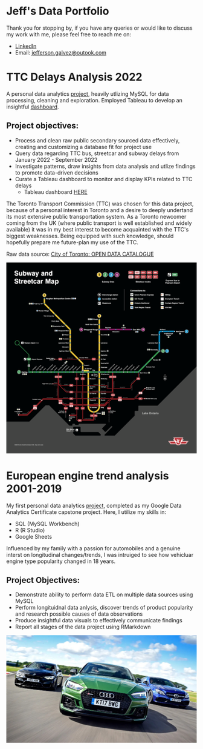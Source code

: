 # Jeff's Data Portfolio
Thank you for stopping by, if you have any queries or would like to discuss my work with me, please feel free to reach me on:
- [LinkedIn](https://www.linkedin.com/in/jefferson-galvez/)
- Email: jefferson.galvez@outook.com

# TTC Delays Analysis 2022
A personal data analytics [project](https://github.com/JeffersonGalvez/TTC_Delays_Analysis_2022), heavily utlizing MySQL for data processing, cleaning and exploration. Employed Tableau to develop an insightful [dashboard](https://public.tableau.com/app/profile/jefferson.galvez/viz/TTCDelaysAnalysis2022/TTCDelaysAnalysis2022).

## Project objectives:
- Process and clean raw public secondary sourced data effectively, creating and customizing a database fit for project use
- Query data regarding TTC bus, streetcar and subway delays from January 2022 - September 2022
- Investigate patterns, draw insights from data analysis and utlize findings to promote data-driven decisions
- Curate a Tableau dashboard to monitor and display KPIs related to TTC delays
    - Tableau dashboard [HERE](https://public.tableau.com/app/profile/jefferson.galvez/viz/TTCDelaysAnalysis2022/TTCDelaysAnalysis2022)

The Toronto Transport Commission (TTC) was chosen for this data project, because of a personal interest in Toronto and a desire to deeply undertand its most extensive public transportation system.
As a Toronto newcomer coming from the UK (where public transport is well established and widely available) it was in my best interest to become acquainted with the TTC's biggest weaknesses. Being equipped with such knowledge, should hopefully prepare me future-plan my use of the TTC.

Raw data source: [City of Toronto: OPEN DATA CATALOGUE](https://open.toronto.ca/catalogue/?topics=Transportation&owner_division=Toronto%20Transit%20Commission)

![](https://raw.githubusercontent.com/JeffersonGalvez/Jeff_Data/main/images/TTC_SubwayStreetcarMap_2021-11.png)


# European engine trend analysis 2001-2019
My first personal data analytics [project](https://github.com/JeffersonGalvez/GDAC_capstone/blob/main/European%20engine%20trend%20analysis%202001-2019.pdf), completed as my Google Data Analytics Certificate capstone project. Here, I utilize my skills in:
- SQL (MySQL Workbench)
- R (R Studio)
- Google Sheets

Influenced by my family with a passion for automobiles and a genuine interst on longitudinal changes/trends, I was intruiged to see how vehicluar engine type popularity changed in 18 years.

## Project Objectives:
- Demonstrate ability to perform data ETL on multiple data sources using MySQL
- Perform longituidnal data anlysis, discover trends of product popularity and research possible causes of data observations
- Produce insightful data visuals to effectively communicate findings
- Report all stages of the data project using RMarkdown

![](https://github.com/JeffersonGalvez/Jeff_Data/blob/main/images/cars.jpeg?raw=true)
